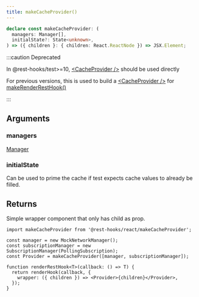 ```yaml
---
title: makeCacheProvider()
---
```


```typescript
declare const makeCacheProvider: (
  managers: Manager[],
  initialState?: State<unknown>,
) => ({ children }: { children: React.ReactNode }) => JSX.Element;
```

:::caution Deprecated

In @rest-hooks/test>=10, [&lt;CacheProvider /\>](./CacheProvider.md) should be used directly

For previous versions, this is used to build a [&lt;CacheProvider /\>](./CacheProvider.md) for [makeRenderRestHook()](./makeRenderRestHook.md)

:::

## Arguments

### managers

[Manager](./Manager.md)

### initialState

Can be used to prime the cache if test expects cache values to already be filled.

## Returns

Simple wrapper component that only has child as prop.

```tsx
import makeCacheProvider from '@rest-hooks/react/makeCacheProvider';

const manager = new MockNetworkManager();
const subscriptionManager = new SubscriptionManager(PollingSubscription);
const Provider = makeCacheProvider([manager, subscriptionManager]);

function renderRestHook<T>(callback: () => T) {
  return renderHook(callback, {
    wrapper: ({ children }) => <Provider>{children}</Provider>,
  });
}
```
